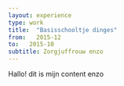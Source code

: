 ```yaml
---
layout: experience
type: work
title:  "Basisschooltje dinges"
from:   2015-12
to:   2015-10
subtitle: Zorgjuffrouw enzo
---
```

Hallo! dit is mijn content enzo